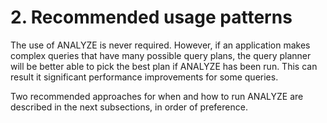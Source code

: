 # 2\. Recommended usage patterns


 The use of ANALYZE is never required. However, if an application
makes complex queries that have many possible query plans, the query
planner will be better able to pick the best plan if ANALYZE has
been run. This can result it significant performance improvements for
some queries.



 Two recommended approaches for when and how to run ANALYZE are
described in the next subsections, in order of preference.




